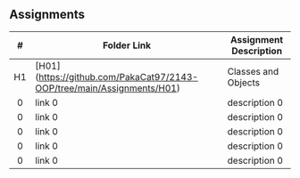 ## Assignments

|  #  | Folder Link | Assignment Description |
| :-: | ----------- | ---------------------- |
| H1  | [H01] (https://github.com/PakaCat97/2143-OOP/tree/main/Assignments/H01)      | Classes and Objects |
|  0  | link 0      | description 0          |
|  0  | link 0      | description 0          |
|  0  | link 0      | description 0          |
|  0  | link 0      | description 0          |
|  0  | link 0      | description 0          |
